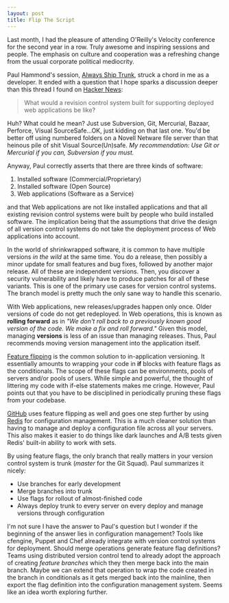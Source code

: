 ```yaml
---
layout: post
title: Flip The Script
---
```


Last month, I had the pleasure of attending O'Reilly's Velocity conference for the second year in a row. Truly awesome and inspiring sessions and people. The emphasis on culture and cooperation was a refreshing change from the usual corporate political mediocrity.

Paul Hammond's session, [Always Ship Trunk](http://www.paulhammond.org/2010/06/trunk/), struck a chord in me as a developer. It ended with a question that I hope sparks a discussion deeper than this thread I found on [Hacker News](http://news.ycombinator.com/item?id=1463751):

> What would a revision control system built for supporting deployed web applications be like?

Huh? What could he mean? Just use Subversion, Git, Mercurial, Bazaar, Perforce, Visual SourceSafe...OK, just kidding on that last one. You'd be better off using numbered folders on a Novell Netware file server than that heinous pile of shit Visual Source(Un)safe. *My recommendation: Use Git or Mercurial if you can, Subversion if you must.*

Anyway, Paul correctly asserts that there are three kinds of software:

1. Installed software (Commercial/Proprietary)
2. Installed software (Open Source)
3. Web applications (Software as a Service)

and that Web applications are not like installed applications and that all existing revision control systems were built by people who build installed software. The implication being that the assumptions that drive the design of all version control systems do not take the deployment process of Web applications into account.

In the world of shrinkwrapped software, it is common to have multiple versions *in the wild* at the same time. You do a release, then possibly a minor update for small features and bug fixes, followed by another major release. All of these are independent versions. Then, you discover a security vulnerability and likely have to produce patches for all of these variants. This is one of the primary use cases for version control systems. The branch model is pretty much the only sane way to handle this scenario.

With Web applications, new releases/upgrades happen only once. Older versions of code do not get redeployed. In Web operations, this is known as **rolling forward** as in *"We don't roll back to a previously known good version of the code. We make a fix and roll forward."* Given this model, managing **versions** is less of an issue than managing releases. Thus, Paul recommends moving version management into the application itself.

[Feature flipping](http://code.flickr.com/blog/2009/12/02/flipping-out/) is the common solution to in-application versioning. It essentially amounts to wrapping your code in **if** blocks with feature flags as the conditionals. The scope of these flags can be environments, pools of servers and/or pools of users. While simple and powerful, the thought of littering my code with if-else statements makes me cringe. However, Paul points out that you have to be disciplined in periodically pruning these flags from your codebase.

[GitHub](http://github.com/blog/677-how-we-deploy-new-features) uses feature flipping as well and goes one step further by using [Redis](http://code.google.com/p/redis/) for configuration management. This is a much cleaner solution than having to manage and deploy a configuration file across all your servers. This also makes it easier to do things like dark launches and A/B tests given Redis' built-in ability to work with sets. 

By using feature flags, the only branch that really matters in your version control system is trunk (*master* for the Git Squad). Paul summarizes it nicely:

* Use branches for early development 
* Merge branches into trunk 
* Use flags for rollout of almost-finished code
* Always deploy trunk to every server on every deploy and manage versions through configuration

I'm not sure I have the answer to Paul's question but I wonder if the beginning of the answer lies in configuration management? Tools like cfengine, Puppet and Chef already integrate with version control systems for deployment. Should merge operations generate feature flag definitions? Teams using distributed version control tend to already adopt the approach of creating *feature branches* which they then merge back into the main branch. Maybe we can extend that operation to wrap the code created in the branch in conditionals as it gets merged back into the mainline, then export the flag definition into the configuration management system. Seems like an idea worth exploring further.










